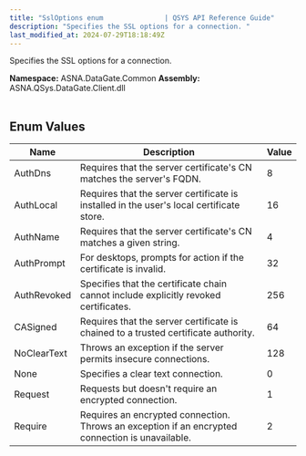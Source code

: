 ```yaml
---
title: "SslOptions enum               | QSYS API Reference Guide"
description: "Specifies the SSL options for a connection. "
last_modified_at: 2024-07-29T18:18:49Z
---
```


Specifies the SSL options for a connection.

**Namespace:** ASNA.DataGate.Common
**Assembly:** ASNA.QSys.DataGate.Client.dll
<br>
<br>

## Enum Values

| Name | Description | Value
| --- | --- | --- 
| AuthDns | Requires that the server certificate's CN matches the server's FQDN. | 8 |
| AuthLocal | Requires that the server certificate is installed in the user's local certificate store. | 16 |
| AuthName | Requires that the server certificate's CN matches a given string. | 4 |
| AuthPrompt | For desktops, prompts for action if the certificate is invalid. | 32 |
| AuthRevoked | Specifies that the certificate chain cannot include explicitly revoked certificates. | 256 |
| CASigned | Requires that the server certificate is chained to a trusted certificate authority. | 64 |
| NoClearText | Throws an exception if the server permits insecure connections. | 128 |
| None | Specifies a clear text connection. | 0 |
| Request | Requests but doesn't require an encrypted connection. | 1 |
| Require | Requires an encrypted connection. Throws an exception if an encrypted connection is unavailable. | 2 |
